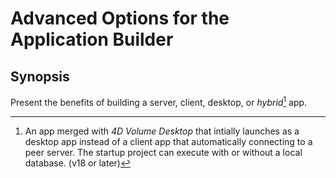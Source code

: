 # Advanced Options for the Application Builder

## Synopsis 

Present the benefits of building a server, client, desktop, or *hybrid*[^hybrid] app.

[^hybrid]: An app merged with *4D Volume Desktop* that intially launches as a desktop app instead of a client app that automatically connecting to a peer server. The startup project can execute with or without a local database. (v18 or later)

